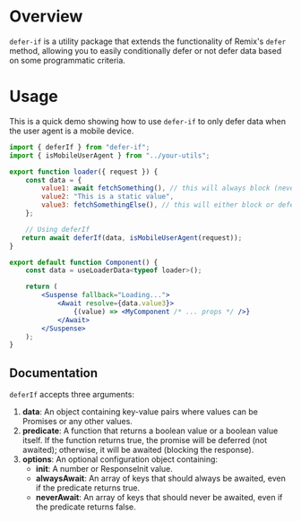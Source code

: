 # Overview

`defer-if` is a utility package that extends the functionality of Remix's `defer` method, allowing you to easily conditionally defer or not defer data based on some programmatic criteria.


# Usage

This is a quick demo showing how to use `defer-if` to only defer data when the user agent is a
mobile device.

```jsx
import { deferIf } from "defer-if";
import { isMobileUserAgent } from "../your-utils";

export function loader({ request }) {
    const data = {
        value1: await fetchSomething(), // this will always block (never defer)
        value2: "This is a static value",
        value3: fetchSomethingElse(), // this will either block or defer based on `deferIf`
    };

    // Using deferIf
   return await deferIf(data, isMobileUserAgent(request));
}

export default function Component() {
    const data = useLoaderData<typeof loader>();

    return (
        <Suspense fallback="Loading...">
            <Await resolve={data.value3}>
                {(value) => <MyComponent /* ... props */ />}
            </Await>
        </Suspense>
    );
}
```

## Documentation

`deferIf` accepts three arguments:

1. **data**: An object containing key-value pairs where values can be Promises or any other values.
2. **predicate**: A function that returns a boolean value or a boolean value itself. If the function returns true, the promise will be deferred (not awaited); otherwise, it will be awaited (blocking the response).
3. **options**: An optional configuration object containing:
   - **init**: A number or ResponseInit value.
   - **alwaysAwait**: An array of keys that should always be awaited, even if the predicate returns true.
   - **neverAwait**: An array of keys that should never be awaited, even if the predicate returns false.
